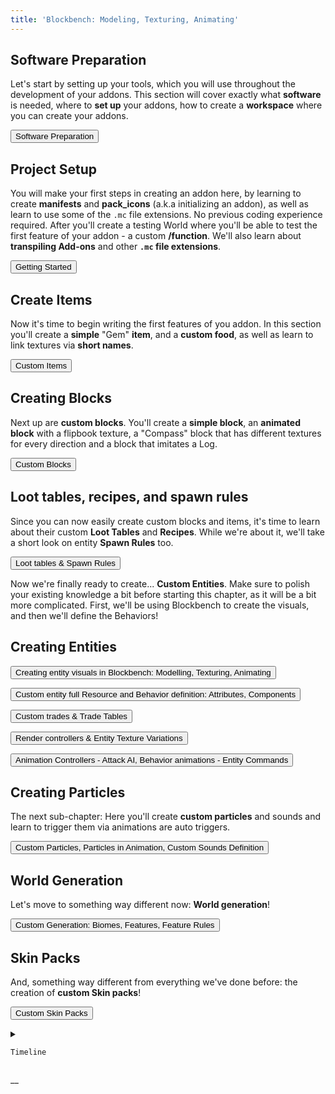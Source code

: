 ```yaml
---
title: 'Blockbench: Modeling, Texturing, Animating'
---
```


## Software Preparation

Let's start by setting up your tools, which you will use throughout the development of your addons. This section will cover exactly what **software** is needed, where to **set up** your addons, how to create a **workspace** where you can create your addons.

<Button color="green" link="/guide/software-preparation">Software Preparation</Button>

## Project Setup

You will make your first steps in creating an addon here, by learning to create **manifests** and **pack_icons** (a.k.a initializing an addon), as well as learn to use some of the `.mc` file extensions. No previous coding experience required. After you'll create a testing World where you'll be able to test the first feature of your addon - a custom **/function**. We'll also learn about **transpiling Add-ons** and other **`.mc` file extensions**.

<Button color="green" link="/guide/project-setup">Getting Started</Button>

## Create Items

Now it's time to begin writing the first features of you addon. In this section you'll create a **simple** "Gem" **item**, and a **custom food**, as well as learn to link textures via **short names**.

<Button color="green" link="/guide/custom-items">Custom Items</Button>

## Creating Blocks

Next up are **custom blocks**. You'll create a **simple block**, an **animated block** with a flipbook texture, a "Compass" block that has different textures for every direction and a block that imitates a Log.

<Button color="green" link="/guide/custom-blocks">Custom Blocks</Button>

## Loot tables, recipes, and spawn rules

Since you can now easily create custom blocks and items, it's time to learn about their custom **Loot Tables** and **Recipes**. While we're about it, we'll take a short look on entity **Spawn Rules** too.

<Button color="green" link="/guide/loot_tables-recipes-spawn_rules">Loot tables & Spawn Rules</Button>

Now we're finally ready to create... **Custom Entities**. Make sure to polish your existing knowledge a bit before starting this chapter, as it will be a bit more complicated. First, we'll be using Blockbench to create the visuals, and then we'll define the Behaviors!

## Creating Entities

<Button color="green" link="/guide/creating-entity-visuals">Creating entity visuals in Blockbench: Modelling, Texturing, Animating</Button>

<Button color="green" link="/guide/custom-entity-full">Custom entity full Resource and Behavior definition: Attributes, Components</Button>

<Button color="green" link="/guide/custom_trades">Custom trades & Trade Tables</Button>

<Button color="green" link="/guide/render-controllers">Render controllers & Entity Texture Variations</Button>

<Button color="green" link="/guide/animation-controllers">Animation Controllers - Attack AI, Behavior animations - Entity Commands</Button>

## Creating Particles

The next sub-chapter: Here you'll create **custom particles** and sounds and learn to trigger them via animations are auto triggers.

<Button color="green" link="/guide/custom-particles">Custom Particles, Particles in Animation, Custom Sounds Definition</Button>

## World Generation

Let's move to something way different now: **World generation**!

<Button color="green" link="/guide/custom-generation">Custom Generation: Biomes, Features, Feature Rules</Button>

## Skin Packs

And, something way different from everything we've done before: the creation of **custom Skin packs**!

<Button color="green" link="/guide/custom-skin-packs">Custom Skin Packs</Button>

<!--Insited to keep-->

<details>

  <summary>

    Timeline

  </summary>

-   13.04.2020: The guide has been originally written and published by _KaiFireborn_#1551 on Discord [here](https://sites.google.com/view/mcbe-addon-tutorial/-?authuser=0).
-   04.05.2020: Accessible by the domain/link [`guide.bedrock.dev`](https://guide.bedrock.dev) thanks to _destruc7i0n_.
-   09.23.2020: Migration/porting of the Guide to the Wiki agreed upon and started with _SirLich_. Maintanence of the original website discountinued.
-   18.10.2020: Migration officially finished mostly thanks to _ckhrysze_ and _KaiFireborn_. Currently, the Guide is fully OSS and accepting contributions from _you_.
-   27.03.2021: The wiki, including the guide, has been migrated to the Bedrock OSS Github Organization.
-   (in progress) The guide is being rewritten according to new wiki sections

</details>

\_\_
